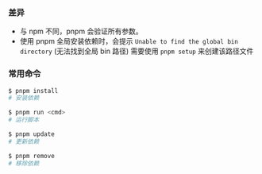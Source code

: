 ### 差异

- 与 npm 不同，pnpm 会验证所有参数。
- 使用 pnpm 全局安装依赖时，会提示 `Unable to find the global bin directory` (无法找到全局 bin 路径) 需要使用 `pnpm setup` 来创建该路径文件

### 常用命令

```sh
$ pnpm install
# 安装依赖

$ pnpm run <cmd>
# 运行脚本

$ pnpm update
# 更新依赖

$ pnpm remove
# 移除依赖
```
